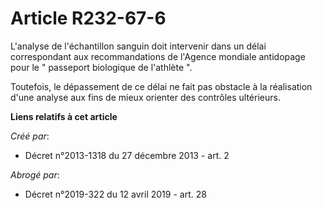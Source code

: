 # Article R232-67-6

L'analyse de l'échantillon sanguin doit intervenir dans un délai correspondant aux recommandations de l'Agence mondiale
antidopage pour le " passeport biologique de l'athlète ". 

Toutefois, le dépassement de ce délai ne fait pas obstacle à la réalisation d'une analyse aux fins de mieux orienter des
contrôles ultérieurs.

**Liens relatifs à cet article**

_Créé par_:

  - Décret n°2013-1318 du 27 décembre 2013 - art. 2

_Abrogé par_:

  - Décret n°2019-322 du 12 avril 2019 - art. 28
